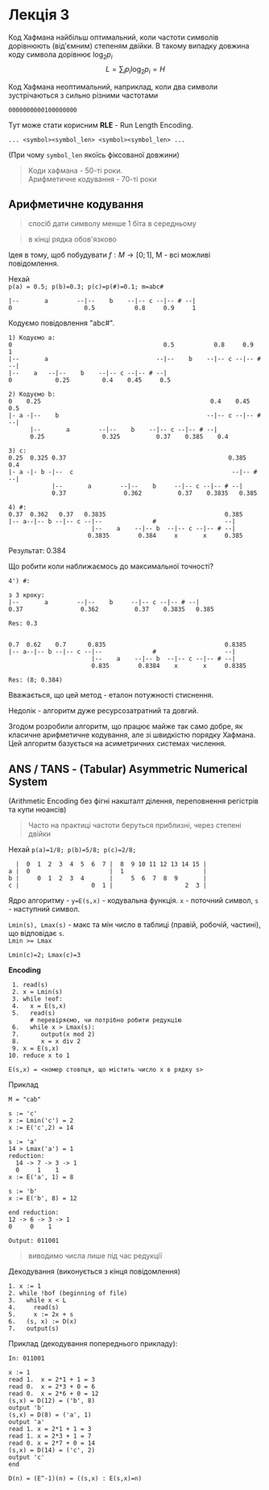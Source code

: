 # Лекція 3

Код Хафмана найбільш оптимальний, коли частоти символів дорівнюють (від'ємним) степеням двійки. В такому випадку довжина коду символа дорівнює $\log_2 p_i$
$$L = \sum_i p_i \log_2 p_i = H$$

Код Хафмана неоптимальний, наприклад, коли два символи зустрічаються з сильно різними частотами
```
0000000000100000000
```

Тут може стати корисним **RLE** - Run Length Encoding.  
```
... <symbol><symbol_len> <symbol><symbol_len> ...
```
(При чому `symbol_len` якоїсь фіксованої довжини)

> Коди хафмана - 50-ті роки.  
Арифметичне кодування - 70-ті роки

## Арифметичне кодування

> спосіб дати символу менше 1 біта в середньому

> в кінці рядка обов'язково 

Ідея в тому, щоб побудувати $f: M \to [0;1]$, M - всі можливі повідомлення.

Нехай  
```p(a) = 0.5; p(b)=0.3; p(c)=p(#)=0.1; m=abc#```
```
|--       a        --|--    b    --|-- c --|-- # --|
0                    0.5           0.8     0.9     1
```

Кодуємо повідовлення "abc#".
```
1) Кодуємо a:
0                                          0.5           0.8     0.9     1
|--       a                              --|--    b    --|-- c --|-- # --|
|--    a   --|--    b    --|-- c --|-- # --|
0            0.25         0.4    0.45     0.5

2) Кодуємо b:
0    0.25                                               0.4    0.45     0.5
|- a -|--    b                                         --|-- c --|-- # --|
      |--       a        --|--    b    --|-- c --|-- # --|
      0.25                0.325          0.37    0.385    0.4

3) c:
0.25  0.325 0.37                                             0.385    0.4
|- a -|- b -|--  c                                            --|-- # --|
            |--       a        --|--    b     --|-- c --|-- # --|
            0.37                0.362          0.37    0.3835   0.385

4) #:
0.37  0.362   0.37   0.3835                                 0.385
|-- a--|-- b --|-- c --|--              #                   --|
                       |--    a    --|-- b  --|-- c --|-- # --|
                      0.3835        0.384     x       x     0.385

```
Результат: 0.384


Що робити коли наближаємось до максимальної точності?

```
4') #:

з 3 кроку:
|--       a        --|--    b     --|-- c --|-- # --|
0.37                0.362          0.37    0.3835   0.385

Res: 0.3


0.7  0.62    0.7      0.835                                 0.8385
|-- a--|-- b --|-- c --|--              #                   --|
                       |--    a    --|-- b  --|-- c --|-- # --|
                       0.835        0.8384    x       x     0.8385

Res: (8; 0.384)

```

Вважається, що цей метод - еталон потужності стиснення.

Недолік - алгоритм дуже ресурсозатратний та довгий.

Згодом розробили алгоритм, що працює майже так само добре, як класичне арифметичне кодування, але зі швидкістю порядку Хафмана.
Цей алгоритм базується на асиметричних системах числення.

## ANS / TANS - (Tabular) Asymmetric Numerical System

(Arithmetic Encoding без фігні накшталт ділення, переповнення регістрів та купи нюансів)

> Часто на практиці частоти беруться приблизні, через степені двійки

Нехай ```p(a)=1/8; p(b)=5/8; p(c)=2/8;```

```
  |  0  1  2  3  4  5  6  7 |  8  9 10 11 12 13 14 15 |
a |  0                      |  1                      |
b |     0  1  2  3  4       |     5  6  7  8  9       |
c |                    0  1 |                    2  3 |
```
Ядро алгоритму - `y=E(s,x)` - кодувальна функція. `x` - поточний символ, `s` - наступний символ.

`Lmin(s), Lmax(s)` - макс та мін число в таблиці (правій, робочій, частині), що відповідає `s`.  
`Lmin >= Lmax`

`Lmin(c)=2; Lmax(c)=3`

**Encoding**
```
 1. read(s)
 2. x = Lmin(s)
 3. while !eof:
 4.   x = E(s,x)
 5.   read(s)
      # перевіряємо, чи потрібно робити редукцію
 6.   while x > Lmax(s):
 7.      output(x mod 2)
 8.      x = x div 2
 9. x = E(s,x)
10. reduce x to 1
```

```
E(s,x) = <номер стовпця, що містить число x в рядку s>
```

Приклад
```
M = "cab"

s := 'c'
x := Lmin('c') = 2
x := E('c',2) = 14

s := 'a'
14 > Lmax('a') = 1
reduction:
  14 -> 7 -> 3 -> 1
  0     1    1
x := E('a', 1) = 8

s := 'b'
x := E('b', 8) = 12

end reduction:
12 -> 6 -> 3 -> 1
0     0    1

Output: 011001
```

> виводимо числа лише під час редукції

Декодування (виконується з кінця повідомлення)
```
1. x := 1
2. while !bof (beginning of file)
3.   while x < L
4.     read(s)
5.     x := 2x + s
6.   (s, x) := D(x)
7.   output(s)
```

Приклад (декодування попереднього прикладу):
```
In: 011001

x := 1
read 1.  x = 2*1 + 1 = 3
read 0.  x = 2*3 + 0 = 6
read 0.  x = 2*6 + 0 = 12
(s,x) = D(12) = ('b', 8)
output 'b'
(s,x) = D(8) = ('a', 1)
output 'a'
read 1. x = 2*1 + 1 = 3
read 1. x = 2*3 + 1 = 7
read 0. x = 2*7 + 0 = 14
(s,x) = D(14) = ('c', 2)
output 'c'
end
```

```
D(n) = (E^-1)(n) = ((s,x) : E(s,x)=n)
```

